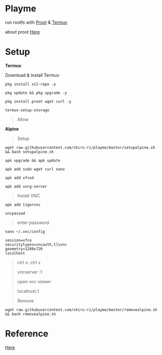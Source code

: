 # Playme
run rootfs with [Proot](https://github.com/proot-me/PRoot) & [Termux](https://github.com/termux/termux-app)

about proot [Here](https://wiki.termux.com/wiki/PRoot)

# Setup
**Termux**

Download & Install Termux
```
pkg install x11-repo -y
```
```
pkg update && pkg upgrade -y
```
```
pkg install proot wget curl -y
```
```
termux-setup-storage
```
> Allow
 
**Alpine**

> Setup
```
wget raw.githubusercontent.com/shiru-ri/playme/master/setupalpine.sh && bash setupalpine.sh
```
```
apk upgrade && apk update
```
```
apk add sudo wget curl nano
```
```
apk add xfce4
```
```
apk add xorg-server
```
> Install VNC
```
apk add tigervnc
```
```
vncpasswd
```
> enter password
```
nano ~/.vnc/config
```
```
session=xfce
securitytypes=vncauth,tlsvnc
geometry=1280x720
localhost
```
> ctrl o. ctrl x
> 
> vncserver :1
> 
> open vnc viewer
> 
> localhost:1

> Remove
```
wget raw.githubusercontent.com/shiru-ri/playme/master/removealpine.sh && bash removealpine.sh
```
# Reference
[Here](https://github.com/Neo-Oli/termux-ubuntu)
